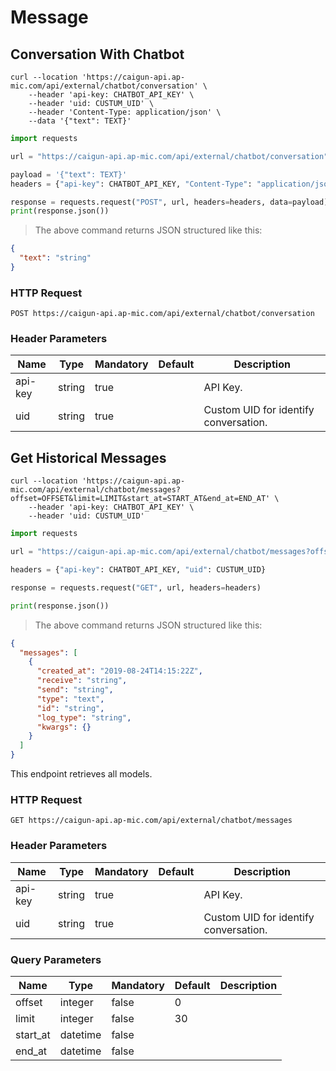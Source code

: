 # Message

## Conversation With Chatbot

```shell
curl --location 'https://caigun-api.ap-mic.com/api/external/chatbot/conversation' \
    --header 'api-key: CHATBOT_API_KEY' \
    --header 'uid: CUSTUM_UID' \
    --header 'Content-Type: application/json' \
    --data '{"text": TEXT}'
```

```python
import requests

url = "https://caigun-api.ap-mic.com/api/external/chatbot/conversation"

payload = '{"text": TEXT}'
headers = {"api-key": CHATBOT_API_KEY, "Content-Type": "application/json"}

response = requests.request("POST", url, headers=headers, data=payload)
print(response.json())
```

> The above command returns JSON structured like this:

```json
{
  "text": "string"
}
```

### HTTP Request

`POST https://caigun-api.ap-mic.com/api/external/chatbot/conversation`

### Header Parameters

| Name    | Type   | Mandatory | Default | Description                           |
| ------- | ------ | --------- | ------- | ------------------------------------- |
| api-key | string | true      |         | API Key.                              |
| uid     | string | true      |         | Custom UID for identify conversation. |

## Get Historical Messages

```shell
curl --location 'https://caigun-api.ap-mic.com/api/external/chatbot/messages?offset=OFFSET&limit=LIMIT&start_at=START_AT&end_at=END_AT' \
    --header 'api-key: CHATBOT_API_KEY' \
    --header 'uid: CUSTUM_UID'
```

```python
import requests

url = "https://caigun-api.ap-mic.com/api/external/chatbot/messages?offset=OFFSET&limit=LIMIT&start_at=START_AT&end_at=END_AT"

headers = {"api-key": CHATBOT_API_KEY, "uid": CUSTUM_UID}

response = requests.request("GET", url, headers=headers)

print(response.json())
```

> The above command returns JSON structured like this:

```json
{
  "messages": [
    {
      "created_at": "2019-08-24T14:15:22Z",
      "receive": "string",
      "send": "string",
      "type": "text",
      "id": "string",
      "log_type": "string",
      "kwargs": {}
    }
  ]
}
```

This endpoint retrieves all models.

### HTTP Request

`GET https://caigun-api.ap-mic.com/api/external/chatbot/messages`

### Header Parameters

| Name    | Type   | Mandatory | Default | Description                           |
| ------- | ------ | --------- | ------- | ------------------------------------- |
| api-key | string | true      |         | API Key.                              |
| uid     | string | true      |         | Custom UID for identify conversation. |

### Query Parameters

| Name     | Type     | Mandatory | Default | Description |
| -------- | -------- | --------- | ------- | ----------- |
| offset   | integer  | false     | 0       |             |
| limit    | integer  | false     | 30      |             |
| start_at | datetime | false     |         |             |
| end_at   | datetime | false     |         |             |
